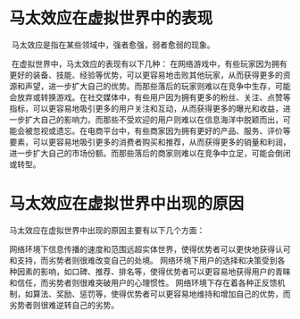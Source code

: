 # 马太效应在虚拟世界中的表现

​	马太效应是指在某些领域中，强者愈强，弱者愈弱的现象。

​	在虚拟世界中，马太效应的表现有以下几种：
​	在网络游戏中，有些玩家因为拥有更好的装备、技能、经验等优势，可以更容易地击败其他玩家，从而获得更多的资源和声望，进一步扩大自己的优势。而那些落后的玩家则难以在竞争中生存，可能会放弃或转换游戏。
​	在社交媒体中，有些用户因为拥有更多的粉丝、关注、点赞等指标，可以更容易地吸引更多的用户关注和互动，从而获得更多的曝光和收益，进一步扩大自己的影响力。而那些不受欢迎的用户则难以在信息海洋中脱颖而出，可能会被忽视或遗忘。
​	在电商平台中，有些商家因为拥有更好的产品、服务、评价等要素，可以更容易地吸引更多的消费者购买和推荐，从而获得更多的销量和利润，进一步扩大自己的市场份额。而那些落后的商家则难以在竞争中立足，可能会倒闭或转型。

# 马太效应在虚拟世界中出现的原因

马太效应在虚拟世界中出现的原因主要有以下几个方面：

网络环境下信息传播的速度和范围远超实体世界，使得优势者可以更快地获得认可和支持，而劣势者则很难改变自己的处境。
网络环境下用户的选择和决策受到各种因素的影响，如口碑、推荐、排名等，使得优势者可以更容易地获得用户的青睐和信任，而劣势者则很难突破用户的心理惯性。
网络环境下存在着各种正反馈机制，如算法、奖励、惩罚等，使得优势者可以更容易地维持和增加自己的优势，而劣势者则很难逆转自己的劣势。